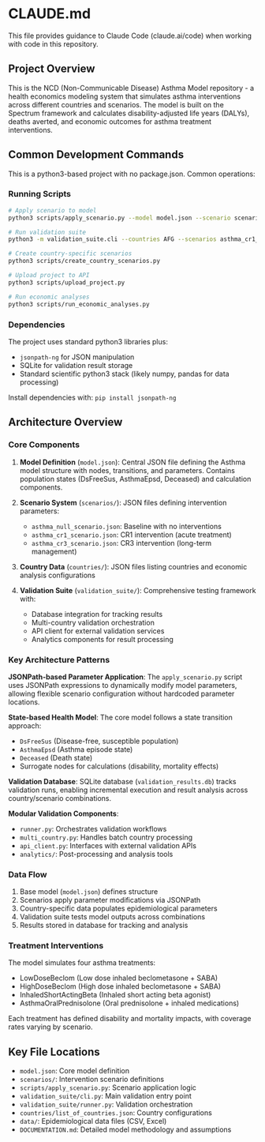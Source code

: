 # CLAUDE.md

This file provides guidance to Claude Code (claude.ai/code) when working with code in this repository.

## Project Overview

This is the NCD (Non-Communicable Disease) Asthma Model repository - a health economics modeling system that simulates asthma interventions across different countries and scenarios. The model is built on the Spectrum framework and calculates disability-adjusted life years (DALYs), deaths averted, and economic outcomes for asthma treatment interventions.

## Common Development Commands

This is a python3-based project with no package.json. Common operations:

### Running Scripts
```bash
# Apply scenario to model
python3 scripts/apply_scenario.py --model model.json --scenario scenarios/asthma_cr1_scenario.json --output tmp/output.json

# Run validation suite
python3 -m validation_suite.cli --countries AFG --scenarios asthma_cr1_scenario

# Create country-specific scenarios
python3 scripts/create_country_scenarios.py

# Upload project to API
python3 scripts/upload_project.py

# Run economic analyses
python3 scripts/run_economic_analyses.py
```

### Dependencies
The project uses standard python3 libraries plus:
- `jsonpath-ng` for JSON manipulation
- SQLite for validation result storage
- Standard scientific python3 stack (likely numpy, pandas for data processing)

Install dependencies with: `pip install jsonpath-ng`

## Architecture Overview

### Core Components

1. **Model Definition** (`model.json`): Central JSON file defining the Asthma model structure with nodes, transitions, and parameters. Contains population states (DsFreeSus, AsthmaEpsd, Deceased) and calculation components.

2. **Scenario System** (`scenarios/`): JSON files defining intervention parameters:
   - `asthma_null_scenario.json`: Baseline with no interventions
   - `asthma_cr1_scenario.json`: CR1 intervention (acute treatment)
   - `asthma_cr3_scenario.json`: CR3 intervention (long-term management)

3. **Country Data** (`countries/`): JSON files listing countries and economic analysis configurations

4. **Validation Suite** (`validation_suite/`): Comprehensive testing framework with:
   - Database integration for tracking results
   - Multi-country validation orchestration
   - API client for external validation services
   - Analytics components for result processing

### Key Architecture Patterns

**JSONPath-based Parameter Application**: The `apply_scenario.py` script uses JSONPath expressions to dynamically modify model parameters, allowing flexible scenario configuration without hardcoded parameter locations.

**State-based Health Model**: The core model follows a state transition approach:
- `DsFreeSus` (Disease-free, susceptible population)
- `AsthmaEpsd` (Asthma episode state)
- `Deceased` (Death state)
- Surrogate nodes for calculations (disability, mortality effects)

**Validation Database**: SQLite database (`validation_results.db`) tracks validation runs, enabling incremental execution and result analysis across country/scenario combinations.

**Modular Validation Components**:
- `runner.py`: Orchestrates validation workflows
- `multi_country.py`: Handles batch country processing
- `api_client.py`: Interfaces with external validation APIs
- `analytics/`: Post-processing and analysis tools

### Data Flow

1. Base model (`model.json`) defines structure
2. Scenarios apply parameter modifications via JSONPath
3. Country-specific data populates epidemiological parameters
4. Validation suite tests model outputs across combinations
5. Results stored in database for tracking and analysis

### Treatment Interventions

The model simulates four asthma treatments:
- LowDoseBeclom (Low dose inhaled beclometasone + SABA)
- HighDoseBeclom (High dose inhaled beclometasone + SABA)
- InhaledShortActingBeta (Inhaled short acting beta agonist)
- AsthmaOralPrednisolone (Oral prednisolone + inhaled medications)

Each treatment has defined disability and mortality impacts, with coverage rates varying by scenario.

## Key File Locations

- `model.json`: Core model definition
- `scenarios/`: Intervention scenario definitions
- `scripts/apply_scenario.py`: Scenario application logic
- `validation_suite/cli.py`: Main validation entry point
- `validation_suite/runner.py`: Validation orchestration
- `countries/list_of_countries.json`: Country configurations
- `data/`: Epidemiological data files (CSV, Excel)
- `DOCUMENTATION.md`: Detailed model methodology and assumptions
